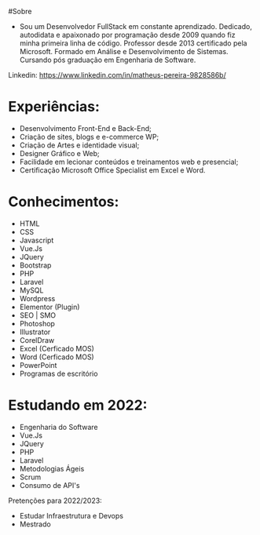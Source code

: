 #Sobre
 - Sou um Desenvolvedor FullStack em constante aprendizado. Dedicado, autodidata e apaixonado por programação desde 2009 quando fiz minha primeira linha de código. Professor desde 2013 certificado pela Microsoft. Formado em Análise e Desenvolvimento de Sistemas. Cursando pós graduação em Engenharia de Software.

Linkedin: https://www.linkedin.com/in/matheus-pereira-9828586b/

# Experiências:
- Desenvolvimento Front-End e Back-End;
- Criação de sites, blogs e e-commerce WP;
- Criação de Artes e identidade visual;
- Designer Gráfico e Web;
- Facilidade em lecionar conteúdos e treinamentos web e presencial;
- Certificação Microsoft Office Specialist em Excel e Word.

# Conhecimentos:
- HTML
- CSS
- Javascript
- Vue.Js
- JQuery
- Bootstrap
- PHP
- Laravel
- MySQL
- Wordpress
- Elementor (Plugin)
- SEO | SMO
- Photoshop
- Illustrator
- CorelDraw
- Excel (Cerficado MOS)
- Word (Cerficado MOS)
- PowerPoint
- Programas de escritório

# Estudando em 2022:
- Engenharia do Software
- Vue.Js
- JQuery
- PHP
- Laravel
- Metodologias Ágeis
- Scrum
- Consumo de API's

Pretenções para 2022/2023:
- Estudar Infraestrutura e Devops
- Mestrado
